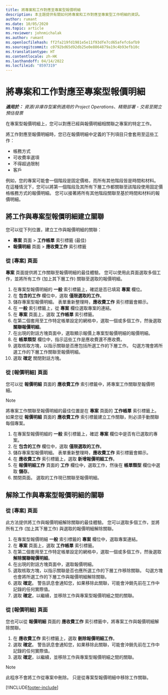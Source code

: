 ```yaml
---
title: 將專案和工作對應至專案型報價明細
description: 本主題提供有關如何將專案和工作對應至專案型工作明細的資訊。
author: rumant
ms.date: 10/05/2020
ms.topic: article
ms.reviewer: johnmichalak
ms.author: rumant
ms.openlocfilehash: ff2fa219fd1981e5e11f93dfe7cd65afefc6afb9
ms.sourcegitcommit: c0792bd65d92db25e0e8864879a19c4b93efb10c
ms.translationtype: HT
ms.contentlocale: zh-HK
ms.lasthandoff: 04/14/2022
ms.locfileid: "8597319"
---
```

# <a name="map-projects-and-tasks-to-a-project-based-quote-line"></a>將專案和工作對應至專案型報價明細

_**適用於：** 資源/非庫存型案例適用的 Project Operations、精簡部署 - 交易至開立預估發票_

在專案型報價明細上，您可以對應已經與報價明細相關聯之專案的特定工作。

將工作對應至報價明細時，您已在報價明細中定義的下列項目只會套用至這些工作：

- 帳務方式
- 可收費率選項
- 不得超過限制
- 客戶

例如，您的專案可能會一個階段是固定價格，而所有其他階段皆是時間和材料。 在這種情況下，您可以將第一個階段及其所有下層工作都關聯至該階段使用固定價格帳務方式的報價明細。 您可以接著將所有其他階段關聯至基於時間和材料的報價明細。

## <a name="associate-tasks-to-project-based-quote-lines"></a>將工作與專案型報價明細建立關聯

您可以從下列位置，建立工作與報價明細的關聯：

- **專案** 頁面 > **工作帳單** 索引標籤 (最佳)
- **報價明細** 頁面 > **應收費工作** 索引標籤 

### <a name="from-the-project-page"></a>從 [專案] 頁面

**專案** 頁面提供將工作關聯至報價明細的最佳體驗。 您可以使用此頁面選取多個工作，並將所有工作 (加上其下層工作) 關聯至選取的報價明細。

1. 在專案型報價明細的 **一般** 索引標籤上，確認是否已填寫 **專案** 欄位。
2. 在 **包含的工作** 欄位中，選取 **僅限選取的工作**。
3. 儲存專案型報價明細。 表單重新整理時，**應收費工作** 索引標籤會顯示。
4. 在 **一般** 索引標籤上，從 **專案** 欄位選取專案的連結。
5. 在 **專案** 頁面上，選取 **工作帳單** 索引標籤。
6. 在第二個套用至工作特定帳單設定的網格中，選取一個或多個工作，然後選取 **關聯報價明細**。
7. 在出現的對話方塊頁面中，選取顯示報價上專案型報價明細的報價明細。
8. 在 **帳單類型** 欄位中，指示這些工作是應收費還不應收費。
9. 選取核取方塊，以指示關聯是否應包括所選工作的下層工作。 勾選方塊會將所選工作的下層工作關聯至報價明細。
10. 選取 **確定** 關閉對話方塊。

### <a name="from-the-quote-line-page"></a>從 [報價明細] 頁面

您可以從 **報價明細** 頁面的 **應收費工作** 索引標籤中，將專案工作關聯至報價明細。

>[!NOTE]
>將專案工作關聯至報價明細的最佳位置是在 **專案** 頁面的 **工作帳單** 索引標籤上。 如果您從 **報價明細** 頁面的 **應收費工作** 索引標籤建立工作關聯，則必須手動關聯每個專案。

1. 在專案型報價明細的 **一般** 索引標籤上，確認 **專案** 欄位中是否有已選取的專案。
2. 在 **包含的工作** 欄位中，選取 **僅限選取的工作**。
3. 儲存專案型報價明細。 表單重新整理時，**應收費工作** 索引標籤會顯示。
4. 在 **應收費工作** 索引標籤上，選取 **新增報價明細工作**。
5. 在 **報價明細工作** 頁面的 **工作** 欄位中，選取工作，然後在 **帳單類型** 欄位中選取 **儲存**。 
6. 關閉頁面。 選取的工作現已關聯至報價明細。

## <a name="disassociate-tasks-from-projectbased-quote-lines"></a>解除工作與專案型報價明細的關聯

### <a name="from-the-project-page"></a>從 [專案] 頁面

此方法提供將工作與報價明細解除關聯的最佳體驗。 您可以選取多個工作，並將所有工作 (加上其下層工作) 與選取的報價明細解除關聯。

1. 在專案型報價明細 **一般** 索引標籤的 **專案** 欄位中，選取專案連結。
2. 在 **專案** 頁面上，選取 **工作帳單** 索引標籤。
3. 在第二個套用至工作特定帳單設定的網格中，選取一個或多個工作，然後選取 **解除關聯報價明細**。
4. 在出現的對話方塊頁面中，選取報價明細。
5. 選取核取方塊，以指示關聯是否也應所選工作的下層工作移除關聯。 勾選方塊也會將所選工作的下層工作與報價明細解除關聯。
6. 選取 **確定**。 警告訊息會通知您，如果移除此關聯，可能會沖銷先前在工作中記錄的任何實際值。 
7. 選取 **確定**，以繼續，並移除工作與專案型報價明細之間的關聯。

### <a name="from-the-quote-line-page"></a>從 [報價明細] 頁面

您也可以從 **報價明細** 頁面的 **應收費工作** 索引標籤中，將專案工作與報價明細解除關聯。

1. 在 **應收費工作** 索引標籤上，選取 **刪除報價明細工作**。
2. 選取 **確定**。 警告訊息會通知您，如果移除此關聯，可能會沖銷先前在工作中記錄的任何實際值。 
3. 選取 **確定**，以繼續，並移除工作與專案型報價明細之間的關聯。

>[!NOTE]
> 此程序不會將工作從專案中刪除。 只是從專案型報價明細中移除工作關聯。


[!INCLUDE[footer-include](../../includes/footer-banner.md)]